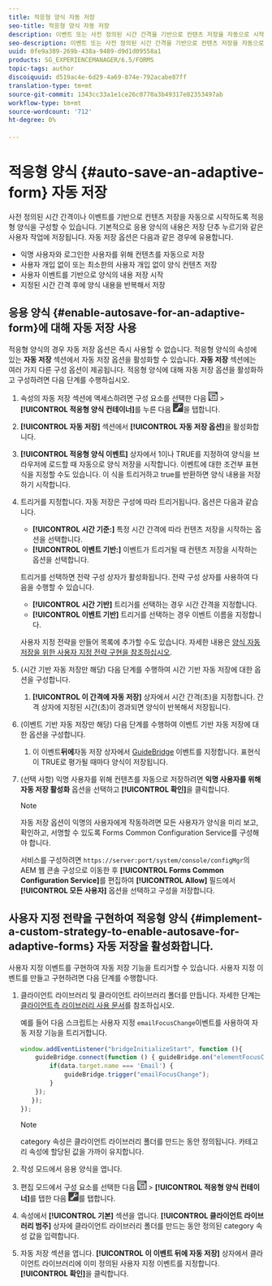 ```yaml
---
title: 적응형 양식 자동 저장
seo-title: 적응형 양식 자동 저장
description: 이벤트 또는 사전 정의된 시간 간격을 기반으로 컨텐츠 저장을 자동으로 시작하도록 적응형 양식을 구성할 수 있습니다
seo-description: 이벤트 또는 사전 정의된 시간 간격을 기반으로 컨텐츠 저장을 자동으로 시작하도록 적응형 양식을 구성할 수 있습니다
uuid: 0fe9a389-269b-438a-9489-d9d1d09558a1
products: SG_EXPERIENCEMANAGER/6.5/FORMS
topic-tags: author
discoiquuid: d519ac4e-6d29-4a69-874e-792acabe87ff
translation-type: tm+mt
source-git-commit: 1343cc33a1e1ce26c0770a3b49317e82353497ab
workflow-type: tm+mt
source-wordcount: '712'
ht-degree: 0%

---
```



# 적응형 양식 {#auto-save-an-adaptive-form} 자동 저장

사전 정의된 시간 간격이나 이벤트를 기반으로 컨텐츠 저장을 자동으로 시작하도록 적응형 양식을 구성할 수 있습니다. 기본적으로 응용 양식의 내용은 저장 단추 누르기와 같은 사용자 작업에 저장됩니다. 자동 저장 옵션은 다음과 같은 경우에 유용합니다.

* 익명 사용자와 로그인한 사용자를 위해 컨텐츠를 자동으로 저장
* 사용자 개입 없이 또는 최소한의 사용자 개입 없이 양식 컨텐츠 저장
* 사용자 이벤트를 기반으로 양식의 내용 저장 시작
* 지정된 시간 간격 후에 양식 내용을 반복해서 저장

## 응용 양식 {#enable-autosave-for-an-adaptive-form}에 대해 자동 저장 사용

적응형 양식의 경우 자동 저장 옵션은 즉시 사용할 수 없습니다. 적응형 양식의 속성에 있는 **자동 저장** 섹션에서 자동 저장 옵션을 활성화할 수 있습니다. **자동 저장** 섹션에는 여러 가지 다른 구성 옵션이 제공됩니다. 적응형 양식에 대해 자동 저장 옵션을 활성화하고 구성하려면 다음 단계를 수행하십시오.

1. 속성의 자동 저장 섹션에 액세스하려면 구성 요소를 선택한 다음 ![필드 수준](assets/field-level.png) > **[!UICONTROL 적응형 양식 컨테이너]**&#x200B;를 누른 다음 ![cmppr](assets/cmppr.png)을 탭합니다.
1. **[!UICONTROL 자동 저장]** 섹션에서 **[!UICONTROL 자동 저장 옵션]**&#x200B;을 활성화합니다.
1. **[!UICONTROL 적응형 양식 이벤트]** 상자에서 1이나 TRUE를 지정하여 양식을 브라우저에 로드할 때 자동으로 양식 저장을 시작합니다. 이벤트에 대한 조건부 표현식을 지정할 수도 있습니다. 이 식을 트리거하고 true를 반환하면 양식 내용을 저장하기 시작합니다.
1. 트리거를 지정합니다. 자동 저장은 구성에 따라 트리거됩니다. 옵션은 다음과 같습니다.

   * **[!UICONTROL 시간 기준:]** 특정 시간 간격에 따라 컨텐츠 저장을 시작하는 옵션을 선택합니다.
   * **[!UICONTROL 이벤트 기반:]** 이벤트가 트리거될 때 컨텐츠 저장을 시작하는 옵션을 선택합니다.

   트리거를 선택하면 전략 구성 상자가 활성화됩니다. 전략 구성 상자를 사용하여 다음을 수행할 수 있습니다.

   * **[!UICONTROL 시간 기반]** 트리거를 선택하는 경우 시간 간격을 지정합니다.
   * **[!UICONTROL 이벤트 기반]** 트리거를 선택하는 경우 이벤트 이름을 지정합니다.

   사용자 지정 전략을 만들어 목록에 추가할 수도 있습니다. 자세한 내용은 [양식 자동 저장을 위한 사용자 지정 전략 구현을 참조하십시오](/help/forms/using/auto-save-an-adaptive-form.md#p-implement-a-custom-strategy-to-enable-autosave-for-adaptive-forms-p).

1. (시간 기반 자동 저장만 해당) 다음 단계를 수행하여 시간 기반 자동 저장에 대한 옵션을 구성합니다.

   1. **[!UICONTROL 이 간격에 자동 저장]** 상자에서 시간 간격(초)을 지정합니다. 간격 상자에 지정된 시간(초)이 경과되면 양식이 반복해서 저장됩니다.

1. (이벤트 기반 자동 저장만 해당) 다음 단계를 수행하여 이벤트 기반 자동 저장에 대한 옵션을 구성합니다.

   1. 이 이벤트&#x200B;**뒤에**&#x200B;자동 저장 상자에서 [GuideBridge](https://helpx.adobe.com/aem-forms/6/javascript-api/GuideBridge.html) 이벤트를 지정합니다. 표현식이 TRUE로 평가될 때마다 양식이 저장됩니다.

1. (선택 사항) 익명 사용자를 위해 컨텐츠를 자동으로 저장하려면 **익명 사용자를 위해 자동 저장 활성화** 옵션을 선택하고 **[!UICONTROL 확인]**&#x200B;을 클릭합니다.

   >[!NOTE]
   >
   >자동 저장 옵션이 익명의 사용자에게 작동하려면 모든 사용자가 양식을 미리 보고, 확인하고, 서명할 수 있도록 Forms Common Configuration Service를 구성해야 합니다.
   >
   >서비스를 구성하려면 `https://server:port/system/console/configMgr`의 AEM 웹 콘솔 구성으로 이동한 후 **[!UICONTROL Forms Common Configuration Service]**&#x200B;를 편집하여 **[!UICONTROL Allow]** 필드에서 **[!UICONTROL 모든 사용자]** 옵션을 선택하고 구성을 저장합니다.

## 사용자 지정 전략을 구현하여 적응형 양식 {#implement-a-custom-strategy-to-enable-autosave-for-adaptive-forms} 자동 저장을 활성화합니다.

사용자 지정 이벤트를 구현하여 자동 저장 기능을 트리거할 수 있습니다. 사용자 지정 이벤트를 만들고 구현하려면 다음 단계를 수행합니다.

1. 클라이언트 라이브러리 및 클라이언트 라이브러리 폴더를 만듭니다. 자세한 단계는 [클라이언트측 라이브러리 사용 문서](/help/sites-developing/clientlibs.md)를 참조하십시오.

   예를 들어 다음 스크립트는 사용자 지정 `emailFocusChange`이벤트를 사용하여 자동 저장 기능을 트리거합니다.

   ```javascript
   window.addEventListener("bridgeInitializeStart", function (){
       guideBridge.connect(function () { guideBridge.on("elementFocusChanged", function (event,data) {
           if(data.target.name === 'Email') {
               guideBridge.trigger("emailFocusChange");
           }
       });
      });
   });
   ```

   >[!NOTE]
   >
   >category 속성은 클라이언트 라이브러리 폴더를 만드는 동안 정의됩니다. 카테고리 속성에 할당된 값을 가까이 유지합니다.

1. 작성 모드에서 응용 양식을 엽니다.

1. 편집 모드에서 구성 요소를 선택한 다음 ![필드 수준](assets/field-level.png) > **[!UICONTROL 적응형 양식 컨테이너]**&#x200B;를 탭한 다음 ![cmppr](assets/cmppr.png)를 탭합니다.
1. 속성에서 **[!UICONTROL 기본]** 섹션을 엽니다. **[!UICONTROL 클라이언트 라이브러리 범주]** 상자에 클라이언트 라이브러리 폴더를 만드는 동안 정의된 category 속성 값을 입력합니다.
1. 자동 저장 섹션을 엽니다. **[!UICONTROL 이 이벤트 뒤에 자동 저장]** 상자에서 클라이언트 라이브러리에 이미 정의된 사용자 지정 이벤트를 지정합니다. **[!UICONTROL 확인]**&#x200B;을 클릭합니다.

